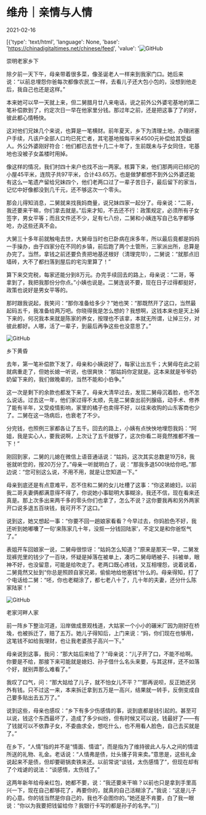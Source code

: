 # 维舟｜亲情与人情

2021-02-16

[{'type': 'text/html', 'language': None, 'base': 'https://chinadigitaltimes.net/chinese/feed', 'value': '![GitHub](https://chinadigitaltimes.net/chinese/files/2021/02/post-662684-602b762d54141.png)

  崇明老家乡下 

除夕前一天下午，母亲带着很多菜，像圣诞老人一样来到我家门口。她后来说：“以前总埋怨你爸每次都像农民工一样，去看儿子还大包小包的，没想到他走后，我自己也还是这样。”

本来她可以早一天就上来，但二舅腊月廿八来电话，说之前外公外婆宅基地的第二笔补偿款到了，约定次日一早在他家里分钱。那过年之前，还是把这事了了的好，彼此都心情畅快。

这对他们兄妹几个来说，也算是一笔横财。前年夏天，乡下为清理土地，办理闭塞户手续，凡该户全部人口均已死亡者，其宅基地按每平米4500元补偿给其受益人。外公外婆刚好符合：他们都已去世十几二十年了，生前既未与子女同住，宅基地也没被子女盖楼时用掉。

像这样的情况，我们村四十来户也找不出一两家。核算下来，他们那两间已倾圮的小屋45平米，连院子共97平米，合计43.65万。也是做梦都想不到外公外婆还能有这么一笔遗产留给兄妹四个，他们老两口过了一辈子苦日子，最后留下的家当，记忆中好像都没到几千元，还不够这次一个零头。

那会儿得知消息，二舅就来找我妈商量，说兄妹四家一起分了。母亲说：“二哥，我还要来干嘛，你们拿去就是。”后来才知，不去还不行：政策规定，必须所有子女签字，男女平等；而且文件还不少，足有七八份，二舅和小姨连写自己名字都够呛，办这些还真不会。

大舅三十多年前就触电去世，大舅母当时也已卧病在床多年，所以最后竟都是妈妈一手操办，由于四家分在不同的乡镇，前后跑了两个土管所，三家派出所，总算是办完了。当然，拿钱之前还要负责把地基还根好（清理完毕），二舅说：“就那点旧墙砖，大不了都扫落到屋后的宅沟里算了！”

算下来交完税，每家还能分到8万元。办完手续回去的路上，母亲说：“二哥，等拿到了，我把我那份分你点。”小姨也说是。二舅连说不要，现在日子过得都挺好，政策也说好是男女平等的。

那时跟我说起，我笑问：“那你准备给多少？”她也笑：“那既然开了这口，当然最起码五千，我准备给两万吧。你晓得我是怎么想的？我想啊，这钱本来也是天上掉下来的，何况我本来就是陈家的养女，按理也不该拿，本就无所谓，让掉三分，对彼此都好。人哪，活了一辈子，到最后再争这些也没意思了。”

![GitHub](https://mmbiz.qpic.cn/mmbiz_jpg/a5gPZh3sTSsV16XXOWo5XT5jic4KoKjW1fTrjJq0YOvMclibLTtgu5yjJpUuB8h3Hat0OMBE6ObzDjF9Z0icafj8Q/640?wx_fmt=jpeg&amp;amp;tp=webp&amp;amp;wxfrom=5&amp;amp;wx_lazy=1&amp;amp;wx_co=1)

 乡下黄昏 

去年，第一笔补偿款下发了，母亲和小姨说好了，每家让出五千；大舅母在此之前就病重走了，但她长媳一听说，也很爽快：“那姑妈你定就是。这本来就是爷爷奶奶留下来的，我们做晚辈的，当然不能和小伯争。”

这一次是剩下的余款也都发下来了。母亲大清早过去，发现二舅母沉着脸，也不怎么说话。过去这一年，他们家过得不太顺，先是二舅查出前列腺癌，动手术、修养了能有半年，又受疫情影响，家里的橘子也卖得不好，以往来收购的山东客商也少了。二舅在这一场病后，也衰老了不少。

分完钱，也照例三家都各让了五千。回去的路上，小姨有点怏怏地埋怨我妈：“阿姐，我是实心人，要我说啊，上次让了五千就够了，这次你看二哥竟然推都不推一下！”

刚回到家，二舅的儿媳在微信上语音通话说：“姑妈，这次其实总数是19万8，我爸就听您的，按20万分了。”母亲一听就明白了，说：“那我多退500块给你吧。”那边说：“您可别这么说，不用不用，就是让您知道一下。”

母亲到底还是有点意难平，忍不住和二舅的女儿吐槽了这事：“你这弟媳妇，以前我二哥夫妻俩都满意得不得了，你说她小事聪明大事糊涂，我还不信，现在看来还真是。那上次多出来两千多的零头你们也拿了，怎么不说？这你要我再和另外两家开口说多退五百块钱，我可开不了这口。”

说到这，她又想起一事：“你要不回一趟娘家看看？今早过去，你妈脸色不好，我还听到她嘟囔了一句‘来陈家几十年，没抠一分钱回陆家’，不定又是和你爸怄气了。”

表姐开车回娘家一说，二舅母很惊讶：“姑妈怎么知道？”原来是那天一早，二舅发现裤兜里的钱少了一百块，怀疑是掉落在被单上，凑巧二舅母晒被子、抖被单，眼神不好，也没留意，可能是给吹走了。老两口既心疼钱，又互相埋怨，说着说着，二舅竟然又扯到“你总是照顾自家兄弟，偷偷地给他塞钱”什么的。母亲得知，打了个电话给二舅：“呸，你也老糊涂了，都七老八十了，几十年的夫妻，还分什么陈家陆家！”

![GitHub](https://chinadigitaltimes.net/chinese/files/2021/02/post-662684-602b76322b29d.)

 老家河畔人家 

前一阵乡下整治河道，沿岸做成景观栈道，大姑家一个小小的碾米厂因为刚好在桥堍，也被拆迁了，赔了五万。她儿子得知后，上门来说：“妈，你们现在也够用，这笔钱不如给我理财，也让我老婆孩子高兴一下。”

母亲说到这事，我问：“那大姑后来给了？”母亲说：“儿子开了口，不能不给啊。你要是不给，那接下来可能就是媳妇、孙子借什么名头来要，与其这样，还不如落个好，就别弄那么难看了。”

我叹了口气，问：“那大姑给了儿子，就不怕女儿不平？”“那再说呗，反正她还另外有钱。只不过这一来，本来拆迁拿到五万是一高兴，结果就一转手，反倒变成自己要多贴出去五万了。”

说到这些，母亲也感叹：“乡下有多少伤感情的事，说到底都是钱引起的。甚至可以说，钱这个东西最坏了，造成了多少纠纷，但有时候又可以说，钱最好了——有了钱就可以不依靠子女，不委曲求全，想吃什么，也不用看人脸色，自己去买就是了。”

在乡下，“人情”指的并不是“情面、情谊”，而是指为了维持彼此人与人之间的情谊所送的礼物、礼金。老话说：“人情弗是债，灶头镬子背来卖。”意思是，这些礼金说起来不是债，但却要砸锅卖铁来还。以前常说“谈钱，太伤感情了”，但现在却有了个戏谑的说法：“谈感情，太伤钱了。”

这两年新年给母亲红包，她都不要，说：“我还要来干嘛？以前也只是拿到手里高兴一下，现在自己都够花了，再要你的，就真的自己活糊涂了。”我说：“这是儿子的心意。你的钱当然是你自己的，我也不会图你的。”她还是不肯要，白了我一眼说：“你以为我要把钱留给你？我银行卡写的都是孙子的名字。”'}]